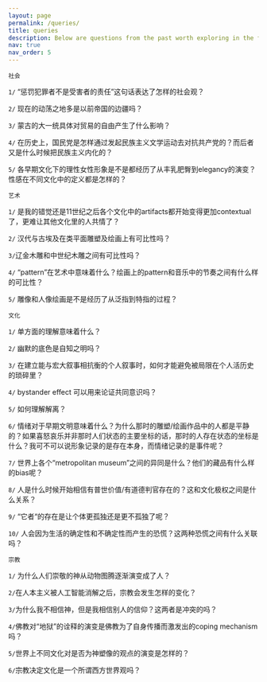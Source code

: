 ```yaml
---
layout: page
permalink: /queries/
title: queries
description: Below are questions from the past worth exploring in the future.
nav: true
nav_order: 5
---
```

`社会`

`1/` “惩罚犯罪者不是受害者的责任”这句话表达了怎样的社会观？

`2/` 现在的动荡之地多是以前帝国的边疆吗？

`3/` 蒙古的大一统具体对贸易的自由产生了什么影响？

`4/` 在历史上，国民党是怎样通过发起民族主义文学运动去对抗共产党的？而后者又是什么时候把民族主义内化的？

`5/` 各早期文化下的理性女性形象是不是都经历了从丰乳肥臀到elegancy的演变？性感在不同文化中的定义都是怎样的？

`艺术`

`1/` 是我的错觉还是11世纪之后各个文化中的artifacts都开始变得更加contextual了，更难让其他文化里的人共情了？

`2/` 汉代与古埃及在类平面雕塑及绘画上有可比性吗？

`3/`辽金木雕和中世纪木雕之间有可比性吗？

`4/` “pattern”在艺术中意味着什么？绘画上的pattern和音乐中的节奏之间有什么样的可比性？

`5/` 雕像和人像绘画是不是经历了从泛指到特指的过程？

`文化`

`1/` 单方面的理解意味着什么？

`2/` 幽默的底色是自知之明吗？

`3/` 在建立能与宏大叙事相抗衡的个人叙事时，如何才能避免被局限在个人活历史的琐碎里？

`4/` bystander effect 可以用来论证共同意识吗？

`5/` 如何理解解离？

`6/` 情绪对于早期文明意味着什么？为什么那时的雕塑/绘画作品中的人都是平静的？如果喜怒哀乐并非那时人们状态的主要坐标的话，那时的人存在状态的坐标是什么？我可不可以说形象记录的是存在本身，而情绪记录的是事件呢？

`7/` 世界上各个“metropolitan museum”之间的异同是什么？他们的藏品有什么样的bias呢？

`8/` 人是什么时候开始相信有普世价值/有道德判官存在的？这和文化极权之间是什么关系？

`9/` “它者“的存在是让个体更孤独还是更不孤独了呢？

`10/` 人会因为生活的确定性和不确定性而产生的恐慌？这两种恐慌之间有什么关联吗？

`宗教`

`1/` 为什么人们崇敬的神从动物图腾逐渐演变成了人？

`2/`在人本主义被人工智能消解之后，宗教会发生怎样的变化？

`3/`为什么我不相信神，但是我相信别人的信仰？这两者是冲突的吗？

`4/`佛教对“地狱”的诠释的演变是佛教为了自身传播而激发出的coping mechanism吗？

`5/`世界上不同文化对是否为神塑像的观点的演变是怎样的？

`6/`宗教决定文化是一个所谓西方世界观吗？












